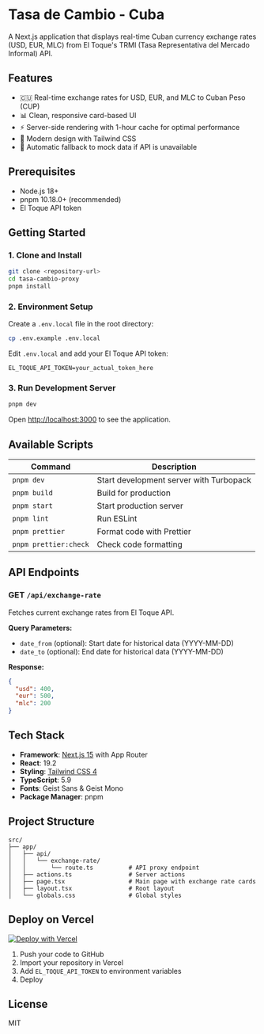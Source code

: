 # Tasa de Cambio - Cuba

A Next.js application that displays real-time Cuban currency exchange rates (USD, EUR, MLC) from El Toque's TRMI (Tasa Representativa del Mercado Informal) API.

## Features

- 🇨🇺 Real-time exchange rates for USD, EUR, and MLC to Cuban Peso (CUP)
- 📊 Clean, responsive card-based UI
- ⚡ Server-side rendering with 1-hour cache for optimal performance
- 🎨 Modern design with Tailwind CSS
- 🔄 Automatic fallback to mock data if API is unavailable

## Prerequisites

- Node.js 18+
- pnpm 10.18.0+ (recommended)
- El Toque API token

## Getting Started

### 1. Clone and Install

```bash
git clone <repository-url>
cd tasa-cambio-proxy
pnpm install
```

### 2. Environment Setup

Create a `.env.local` file in the root directory:

```bash
cp .env.example .env.local
```

Edit `.env.local` and add your El Toque API token:

```
EL_TOQUE_API_TOKEN=your_actual_token_here
```

### 3. Run Development Server

```bash
pnpm dev
```

Open [http://localhost:3000](http://localhost:3000) to see the application.

## Available Scripts

| Command               | Description                             |
| --------------------- | --------------------------------------- |
| `pnpm dev`            | Start development server with Turbopack |
| `pnpm build`          | Build for production                    |
| `pnpm start`          | Start production server                 |
| `pnpm lint`           | Run ESLint                              |
| `pnpm prettier`       | Format code with Prettier               |
| `pnpm prettier:check` | Check code formatting                   |

## API Endpoints

### GET `/api/exchange-rate`

Fetches current exchange rates from El Toque API.

**Query Parameters:**

- `date_from` (optional): Start date for historical data (YYYY-MM-DD)
- `date_to` (optional): End date for historical data (YYYY-MM-DD)

**Response:**

```json
{
  "usd": 400,
  "eur": 500,
  "mlc": 200
}
```

## Tech Stack

- **Framework**: [Next.js 15](https://nextjs.org) with App Router
- **React**: 19.2
- **Styling**: [Tailwind CSS 4](https://tailwindcss.com)
- **TypeScript**: 5.9
- **Fonts**: Geist Sans & Geist Mono
- **Package Manager**: pnpm

## Project Structure

```
src/
├── app/
│   ├── api/
│   │   └── exchange-rate/
│   │       └── route.ts          # API proxy endpoint
│   ├── actions.ts                # Server actions
│   ├── page.tsx                  # Main page with exchange rate cards
│   ├── layout.tsx                # Root layout
│   └── globals.css               # Global styles
```

## Deploy on Vercel

[![Deploy with Vercel](https://vercel.com/button)](https://vercel.com/new/clone?repository-url=<your-repo-url>)

1. Push your code to GitHub
2. Import your repository in Vercel
3. Add `EL_TOQUE_API_TOKEN` to environment variables
4. Deploy

## License

MIT
